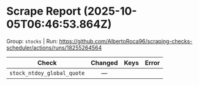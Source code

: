 # Scrape Report (2025-10-05T06:46:53.864Z)

Group: `stocks`  |  Run: https://github.com/AlbertoRoca96/scraping-checks-scheduler/actions/runs/18255264564

| Check | Changed | Keys | Error |
|---|:---:|:--|:--|
| `stock_ntdoy_global_quote` | — |  |  |
